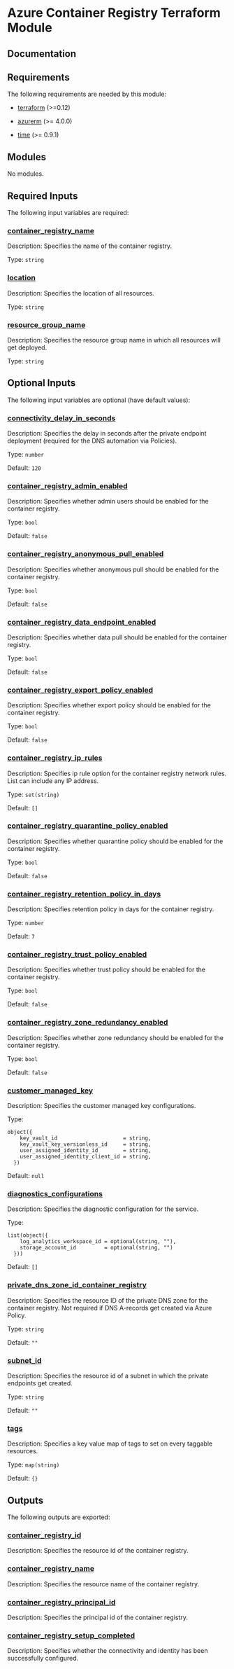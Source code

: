 <!-- BEGIN_TF_DOCS -->
# Azure Container Registry Terraform Module

## Documentation
<!-- markdownlint-disable MD033 -->

## Requirements

The following requirements are needed by this module:

- <a name="requirement_terraform"></a> [terraform](#requirement\_terraform) (>=0.12)

- <a name="requirement_azurerm"></a> [azurerm](#requirement\_azurerm) (>= 4.0.0)

- <a name="requirement_time"></a> [time](#requirement\_time) (>= 0.9.1)

## Modules

No modules.

<!-- markdownlint-disable MD013 -->
<!-- markdownlint-disable MD034 -->
## Required Inputs

The following input variables are required:

### <a name="input_container_registry_name"></a> [container\_registry\_name](#input\_container\_registry\_name)

Description: Specifies the name of the container registry.

Type: `string`

### <a name="input_location"></a> [location](#input\_location)

Description: Specifies the location of all resources.

Type: `string`

### <a name="input_resource_group_name"></a> [resource\_group\_name](#input\_resource\_group\_name)

Description: Specifies the resource group name in which all resources will get deployed.

Type: `string`

## Optional Inputs

The following input variables are optional (have default values):

### <a name="input_connectivity_delay_in_seconds"></a> [connectivity\_delay\_in\_seconds](#input\_connectivity\_delay\_in\_seconds)

Description: Specifies the delay in seconds after the private endpoint deployment (required for the DNS automation via Policies).

Type: `number`

Default: `120`

### <a name="input_container_registry_admin_enabled"></a> [container\_registry\_admin\_enabled](#input\_container\_registry\_admin\_enabled)

Description: Specifies whether admin users should be enabled for the container registry.

Type: `bool`

Default: `false`

### <a name="input_container_registry_anonymous_pull_enabled"></a> [container\_registry\_anonymous\_pull\_enabled](#input\_container\_registry\_anonymous\_pull\_enabled)

Description: Specifies whether anonymous pull should be enabled for the container registry.

Type: `bool`

Default: `false`

### <a name="input_container_registry_data_endpoint_enabled"></a> [container\_registry\_data\_endpoint\_enabled](#input\_container\_registry\_data\_endpoint\_enabled)

Description: Specifies whether data pull should be enabled for the container registry.

Type: `bool`

Default: `false`

### <a name="input_container_registry_export_policy_enabled"></a> [container\_registry\_export\_policy\_enabled](#input\_container\_registry\_export\_policy\_enabled)

Description: Specifies whether export policy should be enabled for the container registry.

Type: `bool`

Default: `false`

### <a name="input_container_registry_ip_rules"></a> [container\_registry\_ip\_rules](#input\_container\_registry\_ip\_rules)

Description: Specifies ip rule option for the container registry network rules. List can include any IP address.

Type: `set(string)`

Default: `[]`

### <a name="input_container_registry_quarantine_policy_enabled"></a> [container\_registry\_quarantine\_policy\_enabled](#input\_container\_registry\_quarantine\_policy\_enabled)

Description: Specifies whether quarantine policy should be enabled for the container registry.

Type: `bool`

Default: `false`

### <a name="input_container_registry_retention_policy_in_days"></a> [container\_registry\_retention\_policy\_in\_days](#input\_container\_registry\_retention\_policy\_in\_days)

Description: Specifies retention policy in days for the container registry.

Type: `number`

Default: `7`

### <a name="input_container_registry_trust_policy_enabled"></a> [container\_registry\_trust\_policy\_enabled](#input\_container\_registry\_trust\_policy\_enabled)

Description: Specifies whether trust policy should be enabled for the container registry.

Type: `bool`

Default: `false`

### <a name="input_container_registry_zone_redundancy_enabled"></a> [container\_registry\_zone\_redundancy\_enabled](#input\_container\_registry\_zone\_redundancy\_enabled)

Description: Specifies whether zone redundancy should be enabled for the container registry.

Type: `bool`

Default: `false`

### <a name="input_customer_managed_key"></a> [customer\_managed\_key](#input\_customer\_managed\_key)

Description: Specifies the customer managed key configurations.

Type:

```hcl
object({
    key_vault_id                     = string,
    key_vault_key_versionless_id     = string,
    user_assigned_identity_id        = string,
    user_assigned_identity_client_id = string,
  })
```

Default: `null`

### <a name="input_diagnostics_configurations"></a> [diagnostics\_configurations](#input\_diagnostics\_configurations)

Description: Specifies the diagnostic configuration for the service.

Type:

```hcl
list(object({
    log_analytics_workspace_id = optional(string, ""),
    storage_account_id         = optional(string, "")
  }))
```

Default: `[]`

### <a name="input_private_dns_zone_id_container_registry"></a> [private\_dns\_zone\_id\_container\_registry](#input\_private\_dns\_zone\_id\_container\_registry)

Description: Specifies the resource ID of the private DNS zone for the container registry. Not required if DNS A-records get created via Azure Policy.

Type: `string`

Default: `""`

### <a name="input_subnet_id"></a> [subnet\_id](#input\_subnet\_id)

Description: Specifies the resource id of a subnet in which the private endpoints get created.

Type: `string`

Default: `""`

### <a name="input_tags"></a> [tags](#input\_tags)

Description: Specifies a key value map of tags to set on every taggable resources.

Type: `map(string)`

Default: `{}`

## Outputs

The following outputs are exported:

### <a name="output_container_registry_id"></a> [container\_registry\_id](#output\_container\_registry\_id)

Description: Specifies the resource id of the container registry.

### <a name="output_container_registry_name"></a> [container\_registry\_name](#output\_container\_registry\_name)

Description: Specifies the resource name of the container registry.

### <a name="output_container_registry_principal_id"></a> [container\_registry\_principal\_id](#output\_container\_registry\_principal\_id)

Description: Specifies the principal id of the container registry.

### <a name="output_container_registry_setup_completed"></a> [container\_registry\_setup\_completed](#output\_container\_registry\_setup\_completed)

Description: Specifies whether the connectivity and identity has been successfully configured.

<!-- markdownlint-enable -->

<!-- END_TF_DOCS -->